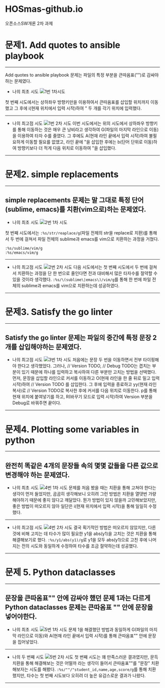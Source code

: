 # HOSmas-github.io
오픈소스SW개론 2차 과제

# 문제1. Add quotes to ansible playbook
---------------------------------------
Add quotes to ansible playbook 문제는 파일의 특정 부분을 큰따옴표("")로 감싸야 하는 문제였다.

+ 나의 최초 시도
![1번 1차시도](https://user-images.githubusercontent.com/94365974/144589181-ff377111-767d-4346-9262-2471a990783b.gif)

첫 번째 시도에서는 상하좌우 방향키만을 이용하여서 큰따옴표를 삽입할 위치까지 이동했고 그 후에 i(현재 위치에서 입력 시작)하여 " 두 개를 각기 위치에 입력했다.

----------------------------------------
+ 나의 최고점 시도
![1번 2차 시도](https://user-images.githubusercontent.com/94365974/144589376-c1024039-d9ff-4d63-9e57-ec4bc38ec181.gif)
 이번 시도에서는 위의 시도에서 상하좌우 방향키를 통해 이동하는 것은 매우 큰 낭비라고 생각하여 G(파일의 마지막 라인으로 이동)을 이용하여 타자 수를 줄였다.
 그 후에도 A(현재 라인 끝에서 입력 시작)하여 불필요하게 이동할 필요를 없앴고, 라인 끝에 "을 삽입한 후에는 b(단어 단위로 이동)하여 방향키보다 더 적게 다음 위치로 이동하여 "을 삽입했다.
 ----------------------------------------
 
 # 문제2. simple replacements
 ---------------------------
 simple replacements 문제는 말 그대로 특정 단어(sublime, emacs)를 치환(vim으로)하는 문제였다.
 -------------------------
 + 나의 최초 시도
 ![2번 1차 시도](https://user-images.githubusercontent.com/94365974/144591618-878c2a60-c6d3-4e2f-b3e3-7971a570e0f3.gif)

첫 번째 시도에서는 `:%s/str/reaplace/g`(파일 전체의 str을 replace로 치환)를 통해서 두 번에 걸쳐서 파일 전체의 sublime과 emacs를 vim으로 치환하는 과정을 거쳤다.
```
:%s/sublime/vim/g 
:%s/emacs/vim/g
```
------------------------
+ 나의 최고점 시도
![2번 2차 시도](https://user-images.githubusercontent.com/94365974/144591827-7d35c2fe-7c30-4a4d-ab38-349668a34873.gif)
다음 시도에서는 첫 번째 시도에서 두 번에 걸쳐서 치환하는 과정을 단 한 번으로 줄인다면 전과 대비해서 많은 타자수를 절약할 수 있을 것이라 생각했다.
`:%s/\(sublime\|emacs\)/vim/g`를 통해 한 번에 파일 전체의 sublime과 emacs를 vim으로 치환하는데 성공하였다.
------------------------
# 문제3.  Satisfy the go linter
------------------------
 Satisfy the go linter 문제는 파일의 중간에 특정 문장 2개를 삽입해야하는 문제였다.
 ---------------
  + 나의 최고점 시도
![3번 1차 시도](https://user-images.githubusercontent.com/94365974/144592646-ed939b3b-6e78-4c7c-8d3d-2a35a8aa69cc.gif)
처음에는 문장 두 번을 이동하면서 전부 타이핑해야 한다고 생각했었다.
그러나, // Version TODO, // Debug TODO는 겹치는 부분이 있기 때문에 하나를 입력하고 복사하여 다른 부분만 고치는 방법을 선택했다.
먼저, 문장을 삽입할 라인으로 커서를 이동하고 O(현재 라인을 한 줄 뒤로 밀고 입력 시작)하여 // Version TODO 를 삽입한다.
그 후에 입력을 종료하고 yy(현재 라인 복사)로 // Version TODO로 복사한 후에 커서를 다음 위치로 이동한다.
p를 통해 현재 위치에 붙여넣기를 하고, R(바꾸기 모드로 입력 시작)하여 Version 부분을 Debug로 바꿔주면 끝이다.
----------------
# 문제4. Plotting some variables in python
----------------
완전히 똑같은 4개의 문장들 속의 몇몇 값들을 다른 값으로 변경해야 하는 문제였다. 
----------------
+ 나의 최초 시도
![4번 1차 시도](https://user-images.githubusercontent.com/94365974/144593537-29789191-94e7-4d60-ae7d-b521a3bbc200.gif)
문제를 처음 봤을 때는 치환을 통해 고쳐야 한다는 생각이 먼저 들었지만, 곰곰히 생각해보니 오히려 그런 방법은 치환을 열댓번 가량 해야하기 때문에 좋지 않다고 깨달았다.
뭔가 방법이 있지 않을까 고민해보았지만, 좋은 방법이 떠오르지 않아 일단은 i(현재 위치에서 입력 시작)을 통해 일일히 수정했다.
----------------
 + 나의 최고점 시도
 ![4번 2차 시도](https://user-images.githubusercontent.com/94365974/144594238-bba543cd-f935-47c9-a25f-4614f4e6b1f4.gif)
결국 획기적인 방법은 떠오르지 않았지만, 다른 것에 비해 고치는 데 타수가 많이 필요한 y1을 abs(y1)을 고치는 것은 치환을 통해 해결해보기로 했다.
`:%s/y1/abs(y1)/g`로 y1을 모두 abs(y1)으로 고친 후에 나머지는 전의 시도와 동일하게 수정하여 타수를 조금 절약하는데 성공했다.
-----------------
# 문제 5. Python dataclasses
---------------------
문장을 큰따옴표"" 안에 감싸야 했던 문제 1과는 다르게 Python dataclasses 문제는 큰따옴표 "" 안에 문장을 넣어야한다.
------------------------
+ 나의 최초 시도
![5번 1차 시도](https://user-images.githubusercontent.com/94365974/144595447-2a9d8ded-0f0b-453f-916f-8a29cbff9815.gif)
문제 1을 해결했던 방법과 동일하게 G(파일의 마지막 라인으로 이동)와 A(현재 라인 끝에서 입력 시작)를 통해 큰따옴표"" 안에 문장을 집어넣었다.
----------------------
+ 나의 두 번째 시도
![5번 2차 시도](https://user-images.githubusercontent.com/94365974/144594952-64b5787a-5bee-4cb2-b6e5-3fef0b3306a9.gif)
첫 번째 시도는 꽤 만족스러운 결과였지만, 문득 치환을 통해 해결해보는 것은 어떨까 라는 생각이 들어서 큰따옴표""를 "문장" 치환해보자는 시도를 해봤다.
`:%s/""/"student_id,name,age,score/g`를 통해 치환했지만, 타수는 첫 번째 시도보다 오히려 더 높은 유감스로운 결과가 나왔다.
-----------------------
